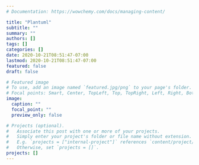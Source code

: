 ```yaml
---
# Documentation: https://wowchemy.com/docs/managing-content/

title: "Plantuml"
subtitle: ""
summary: ""
authors: []
tags: []
categories: []
date: 2020-10-21T08:51:47-07:00
lastmod: 2020-10-21T08:51:47-07:00
featured: false
draft: false

# Featured image
# To use, add an image named `featured.jpg/png` to your page's folder.
# Focal points: Smart, Center, TopLeft, Top, TopRight, Left, Right, BottomLeft, Bottom, BottomRight.
image:
  caption: ""
  focal_point: ""
  preview_only: false

# Projects (optional).
#   Associate this post with one or more of your projects.
#   Simply enter your project's folder or file name without extension.
#   E.g. `projects = ["internal-project"]` references `content/project/deep-learning/index.md`.
#   Otherwise, set `projects = []`.
projects: []
---
```

